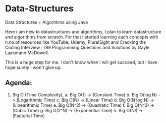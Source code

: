 # Data-Structures
Data Structures + Algorithms using Java

  Here i am new to datastructures and algorithms, I plan to learn datastructure and algorithms from scratch. For that I started learning each concepts with n.no.of resources like YouTube, Udemy, PluralSight and Cracking the Coding Interview : 189 Programming Questions and Solutions by Gayle Laakmann McDowell.
  
  This is a huge step for me. I don't know when i will get succeed, but i have hope surely i won't give up.
  
Agenda:
-------

1. Big O (Time Complexity),
    a. Big O(1)       -> (Constant Time)
    b. Big O(log N)   -> (Logarithmic Time)
    c. Big O(N)       -> (Linear Time)
    d. Big O(N log N) -> (Linearithmic Time)
    e. Big O(N^2)     -> (Quadratic Time)
    f. Big O(N^3)     -> (Cubic Time)
    g. Big O(2^N)     -> (Exponential Time)
    h. Big O(N!)      -> (Factorial Time)
